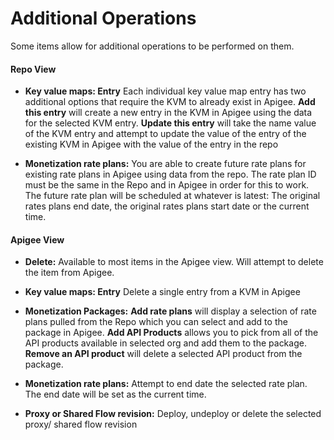 # Additional Operations
Some items allow for additional operations to be performed on them.

#### Repo View
- **Key value maps: Entry** Each individual key value map entry has two additional options that require the KVM to already exist in Apigee. **Add this entry** will create a new entry in the KVM in Apigee using the data for the selected KVM entry. **Update this entry** will take the name value of the KVM entry and attempt to update the value of the entry of the existing KVM in Apigee with the value of the entry in the repo

- **Monetization rate plans:** You are able to create future rate plans for existing rate plans in Apigee using data from the repo. The rate plan ID must be the same in the Repo and in Apigee in order for this to work. The future rate plan will be scheduled at whatever is latest: The original rates plans end date, the original rates plans start date or the current time.


#### Apigee View
- **Delete:** Available to most items in the Apigee view. Will attempt to delete the item from Apigee.

- **Key value maps: Entry** Delete a single entry from a KVM in Apigee

- **Monetization Packages:** **Add rate plans** will display a selection of rate plans pulled from the Repo which you can select and add to the package in Apigee. **Add API Products** allows you to pick from all of the API products available in selected org and add them to the package. **Remove an API product** will delete a selected API product from the package.

- **Monetization rate plans:** Attempt to end date the selected rate plan. The end date will be set as the current time.

- **Proxy or Shared Flow revision:** Deploy, undeploy or delete the selected proxy/ shared flow revision
